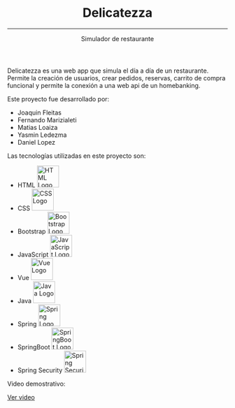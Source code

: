 <?xml version="1.0" encoding="UTF-8"?>
<project>
  <header>
    <h1><strong>Delicatezza</strong></h1>
    <hr>
    <subtitle>Simulador de restaurante</subtitle>
  </header>
  <body>
    <p>Delicatezza es una web app que simula el día a día de un restaurante. Permite la creación de usuarios, crear pedidos, reservas, carrito de compra funcional y permite la conexión a una web api de un homebanking.</p>
    <p>Este proyecto fue desarrollado por:</p>
    <ul>
      <li>Joaquin Fleitas</li>
      <li>Fernando Marizialeti</li>
      <li>Matias Loaiza</li>
      <li>Yasmin Ledezma</li>
      <li>Daniel Lopez</li>
    </ul>
    <p>Las tecnologías utilizadas en este proyecto son:</p>
    <ul>
      <li>HTML <img src="https://upload.wikimedia.org/wikipedia/commons/6/61/HTML5_logo_and_wordmark.svg" alt="HTML Logo" width="50"></li>
      <li>CSS <img src="https://upload.wikimedia.org/wikipedia/commons/d/d5/CSS3_logo_and_wordmark.svg" alt="CSS Logo" width="50"></li>
      <li>Bootstrap <img src="https://upload.wikimedia.org/wikipedia/commons/b/b2/Bootstrap_logo.svg" alt="Bootstrap Logo" width="50"></li>
      <li>JavaScript <img src="https://upload.wikimedia.org/wikipedia/commons/9/99/Unofficial_JavaScript_logo_2.svg" alt="JavaScript Logo" width="50"></li>
      <li>Vue <img src="https://upload.wikimedia.org/wikipedia/commons/5/53/Vue.js_Logo.svg" alt="Vue Logo" width="50"></li>
      <li>Java <img src="https://upload.wikimedia.org/wikipedia/en/3/30/Java_programming_language_logo.svg" alt="Java Logo" width="50"></li>
      <li>Spring <img src="https://upload.wikimedia.org/wikipedia/commons/6/63/Spring_Framework_Logo_2018.svg" alt="Spring Logo" width="50"></li>
      <li>SpringBoot <img src="https://upload.wikimedia.org/wikipedia/commons/4/44/Spring_Framework_Logo_2018.svg" alt="SpringBoot Logo" width="50"></li>
      <li>Spring Security <img src="https://spring.io/images/spring-security-logo.png" alt="Spring Security Logo" width="50"></li>
    </ul>
    <p>Video demostrativo:</p>
    <a href="https://www.youtube.com/watch?v=mDJtZIkIB68">Ver video</a>
  </body>
</project>





